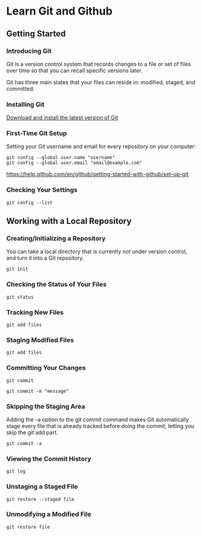 # Learn Git and Github

## Getting Started

### Introducing Git

Git is a version control system that records changes to a file or set of files over time so that you can recall specific versions later.

Git has three main states that your files can reside in: modified, staged, and committed.

### Installing Git

[Download and install the latest version of Git](https://git-scm.com/downloads)

### First-Time Git Setup

Setting your Git username and email for every repository on your computer:

```
git config --global user.name "username"
git config --global user.email "email@example.com"
```

https://help.github.com/en/github/getting-started-with-github/set-up-git

### Checking Your Settings

```
git config --list
```

## Working with a Local Repository

### Creating/Initializing a Repository

You can take a local directory that is currently not under version control, and turn it into a Git repository.

```
git init
```

### Checking the Status of Your Files

```
git status
```

### Tracking New Files

```
git add files
```

### Staging Modified Files

```
git add files
```

### Committing Your Changes

```
git commit
```

```
git commit -m "message"
```

### Skipping the Staging Area

Adding the -a option to the git commit command makes Git automatically stage every file that is already tracked before doing the commit, letting you skip the git add part.

```
git commit -a
```

### Viewing the Commit History

```
git log
```

### Unstaging a Staged File

```
git restore --staged file
```

### Unmodifying a Modified File

```
git restore file
```